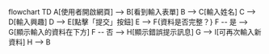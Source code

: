 flowchart TD
    A[使用者開啟網頁] --> B[看到輸入表單]
    B --> C[輸入姓名]
    C --> D[輸入興趣]
    D --> E[點擊「提交」按鈕]
    E --> F{資料是否完整？}
    F -- 是 --> G[顯示輸入的資料在下方]
    F -- 否 --> H[顯示錯誤提示訊息]
    G --> I[可再次輸入新資料]
    H --> B
